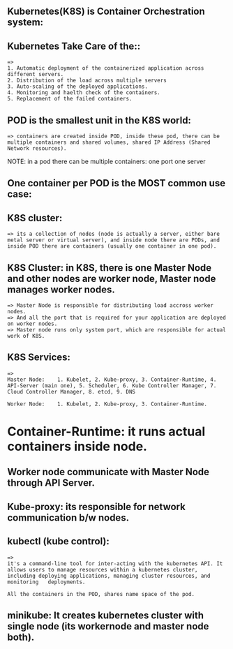 ## Kubernetes(K8S) is Container Orchestration system:

## Kubernetes Take Care of the::
    => 
    1. Automatic deployment of the containerized application across different servers.
    2. Distribution of the load across multiple servers
    3. Auto-scaling of the deployed applications.
    4. Monitoring and haelth check of the containers.
    5. Replacement of the failed containers.

## POD is the smallest unit in the K8S world:
    => containers are created inside POD, inside these pod, there can be multiple containers and shared volumes, shared IP Address (Shared Network resources).

NOTE: in a pod there can be multiple containers: one port one server

## One container per POD is the MOST common use case:


## K8S cluster:
    => its a collection of nodes (node is actually a server, either bare metal server or virtual server), and inside node there are PODs, and inside POD there are containers (usually one container in one pod).



## K8S Cluster: in K8S, there is one Master Node and other nodes are worker node, Master node manages worker nodes.
    => Master Node is responsible for distributing load accross worker nodes.
    => And all the port that is required for your application are deployed on worker nodes.
    => Master node runs only system port, which are responsible for actual work of K8S.



## K8S Services:
    => 
    Master Node:    1. Kubelet, 2. Kube-proxy, 3. Container-Runtime, 4. API-Server (main one), 5. Scheduler, 6. Kube Controller Manager, 7. Cloud Controller Manager, 8. etcd, 9. DNS
    
    Worker Node:    1. Kubelet, 2. Kube-proxy, 3. Container-Runtime.


# Container-Runtime: it runs actual containers inside node.

## Worker node communicate with Master Node through API Server.

## Kube-proxy: its responsible for network communication b/w nodes.


## kubectl (kube control):
    => 
    it's a command-line tool for inter-acting with the kubernetes API. It allows users to manage resources within a kubernetes cluster, including deploying applications, managing cluster resources, and monitoring   deployments.

    All the containers in the POD, shares name space of the pod.  


## minikube: It creates kubernetes cluster with single node (its workernode and master node both).


    
